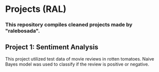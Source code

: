 # Projects (RAL)

### This repository compiles cleaned projects made by "ralebosada".

## Project 1: Sentiment Analysis
This project utilized test data of movie reviews in rotten tomatoes. Naive Bayes model was used to classify if the review is positive or negative. 
